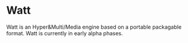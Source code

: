 Watt
====

Watt is an Hyper&Multi/Media engine based on a portable packagable format.
Watt is currently in early alpha phases.